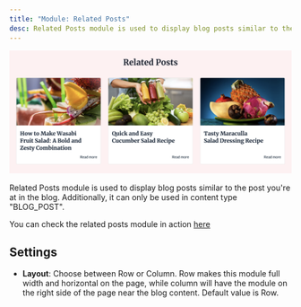 ```yaml
---
title: "Module: Related Posts"
desc: Related Posts module is used to display blog posts similar to the post you're at in the blog. Additionally, it can only be used in content type "BLOG_POST".
---
```


<img src="./related-posts.png" alt="Screenshot of Related Posts Module" eleventy:widths="700" />

Related Posts module is used to display blog posts similar to the post you're at in the blog. Additionally, it can only be used in content type "BLOG_POST".

You can check the related posts module in action [here](https://143910617.hs-sites-eu1.com/blog/tangy-and-nutrient-packed-orange-spinach-salad)

## Settings

- **Layout**: Choose between Row or Column. Row makes this module full width and horizontal on the page, while column will have the module on the right side of the page near the blog content. Default value is Row.

